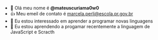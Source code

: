   
- 👋 Olá meu nome é **@mateuscuriama0w0**
- :+1: Meu emeil de contato é marcela.perli@escola.pr.gov.br
- 👀 Eu estou interessado em aprender a programar novas linguagens
- 🌱 Eu estou aprendendo a progamar recentemente a linguagem de JavaScript e Scracth
